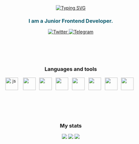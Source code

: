<div id="header" align="center">
    <a href="https://git.io/typing-svg"><img src="https://readme-typing-svg.demolab.com?font=Fira+Code&size=25&duration=1000&pause=350&color=ED0253&center=true&multiline=true&width=1000&height=100&lines=Welcome+everyone!;My+name+is+Daud." alt="Typing SVG" /></a>
<h3 style = 'color: #0e5c6f'>I am a Junior Frontend Developer.</h3>    
</div>
<div id="socials" align="center">
	<a href="https://www.instagram.com/alpnstar/">
		<img src="https://img.shields.io/badge/Instagram-orange?style=for-the-badge&logo=instagram&logoColor=white" alt="Twitter"/>
	</a>
	<a href="https://t.me/satiyadzhiev">
		<img src="https://img.shields.io/badge/Telegram-blue?style=for-the-badge&logo=telegram&logoColor=white" alt="Telegram"/>
	</a>
</div>
<div style = 'margin-top: 100px;'id = "languages-and-tools" align = "center">
    <h3>Languages and tools</h3>
    <img src="https://cdn.jsdelivr.net/gh/devicons/devicon/icons/javascript/javascript-original.svg" title="js" width="40" height="40"/>&nbsp; &nbsp;
    <img width = '40px' src="https://cdn.jsdelivr.net/gh/devicons/devicon/icons/react/react-original-wordmark.svg" />&nbsp;&nbsp;
    <img width = '40px' src="https://cdn.jsdelivr.net/gh/devicons/devicon/icons/nodejs/nodejs-original.svg" />&nbsp;&nbsp;  
    <img width = '40px'src="https://cdn.jsdelivr.net/gh/devicons/devicon/icons/npm/npm-original-wordmark.svg" />&nbsp;&nbsp;
    <img width = '40px' src="https://cdn.jsdelivr.net/gh/devicons/devicon/icons/webpack/webpack-original.svg" />&nbsp;&nbsp;
    <img width = '40px' src="https://cdn.jsdelivr.net/gh/devicons/devicon/icons/sass/sass-original.svg" />&nbsp;&nbsp;
    <img width = '40px' src="https://cdn.jsdelivr.net/gh/devicons/devicon/icons/git/git-original.svg" />&nbsp;&nbsp;
    <img width = '40px' src="https://cdn.jsdelivr.net/gh/devicons/devicon/icons/vscode/vscode-original.svg"  />&nbsp;&nbsp;
</div>
<div id="stat" align="center">
	<h3 style = 'margin-top: 100px' align = 'center'>My stats</h3>
	<img src="https://github-profile-summary-cards.vercel.app/api/cards/profile-details?username=alpnstar&theme=2077"/>
	<img src="https://github-profile-summary-cards.vercel.app/api/cards/stats?username=alpnstar&theme=2077"/>
	<img src = 'http://github-profile-summary-cards.vercel.app/api/cards/productive-time?username=alpnstar&theme=2077'>
</div>

